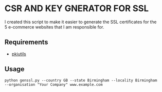 CSR AND KEY GNERATOR FOR SSL
============================

I created this script to make it easier to generate the SSL certificates for
the 5 e-commerce websites that I am responsible for.

Requirements
------------

* [pkiutils](https://github.com/jandd/python-pkiutils)

Usage
-----

```shell
python genssl.py --country GB --state Birmingham --locality Birmingham --organisation "Your Company" www.example.com
```
